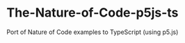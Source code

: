 The-Nature-of-Code-p5js-ts
==========================

Port of Nature of Code examples to TypeScript (using p5.js) 
